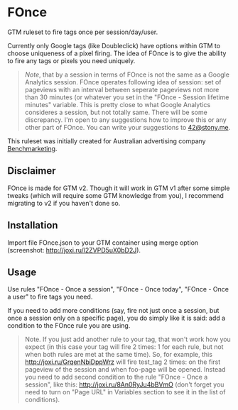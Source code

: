 # FOnce
GTM ruleset to fire tags once per session/day/user.

Currently only Google tags (like Doubleclick) have options within GTM to choose uniqueness of a pixel firing. The idea of FOnce is to give the ability to fire any tags or pixels you need uniquely.

> _Note_, that by a session in terms of FOnce is not the same as a Google Analytics session. FOnce operates following idea of session: set of pageviews with an interval between seperate pageviews not more than 30 minutes (or whatever you set in the "FOnce - Session lifetime minutes" variable. This is pretty close to what Google Analytics consideres a session, but not totally same. There will be some discrepancy. I'm open to any suggestions how to improve this or any other part of FOnce. You can write your suggestions to [42@stony.me](mailto:42@stony.me).

This ruleset was initially created for Australian advertising company <a href="http://benchmarketing.com.au/" target="_blank">Benchmarketing</a>.

## Disclaimer
FOnce is made for GTM v2. Though it will work in GTM v1 after some simple tweaks (which will require some GTM knowledge from you), I recommend migrating to v2 if you haven't done so.

## Installation
Import file FOnce.json to your GTM container using merge option (screenshot: http://joxi.ru/l2ZVPD5uX0bD2J).

## Usage
Use rules "FOnce - Once a session", "FOnce - Once today", "FOnce - Once a user" to fire tags you need.

If you need to add more conditions (say, fire not just once a session, but once a session only on a specific page), you do simply like it is said: add a condition to the FOnce rule you are using.

> Note. If you just add another rule to your tag, that won't work how you expect (in this case your tag will fire 2 times: 1 for each rule, but not when both rules are met at the same time). So, for example, this http://joxi.ru/GrqenNbiDppWrz will fire test_tag 2 times: on the first pageview of the session and when foo-page will be opened. Instead you need to add second condition to the rule "FOnce - Once a session", like this: http://joxi.ru/8An0RyJu4bBVmO (don't forget you need to turn on "Page URL" in Variables section to see it in the list of conditions).
